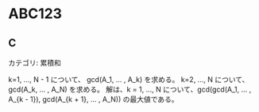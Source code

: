 # ABC123

## C
カテゴリ: 累積和

k=1, ..., N - 1 について、 gcd(A_1, ... , A_k) を求める。
k=2, ..., N について、 gcd(A_k, ... , A_N) を求める。
解は、k = 1, ..., N について、gcd(gcd(A_1, ... , A_{k - 1}), gcd(A_{k + 1}, ... , A_N)) の最大値である。

